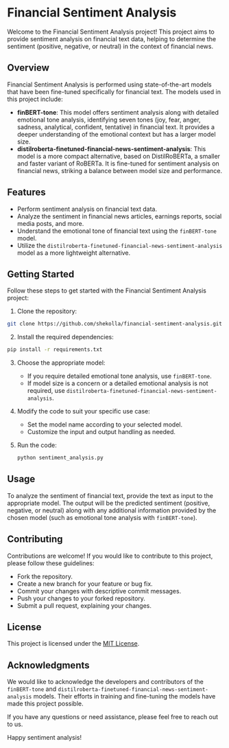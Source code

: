 # Financial Sentiment Analysis

Welcome to the Financial Sentiment Analysis project! This project aims to provide sentiment analysis on financial text data, helping to determine the sentiment (positive, negative, or neutral) in the context of financial news.

## Overview

Financial Sentiment Analysis is performed using state-of-the-art models that have been fine-tuned specifically for financial text. The models used in this project include:
- **finBERT-tone**: This model offers sentiment analysis along with detailed emotional tone analysis, identifying seven tones (joy, fear, anger, sadness, analytical, confident, tentative) in financial text. It provides a deeper understanding of the emotional context but has a larger model size.
- **distilroberta-finetuned-financial-news-sentiment-analysis**: This model is a more compact alternative, based on DistilRoBERTa, a smaller and faster variant of RoBERTa. It is fine-tuned for sentiment analysis on financial news, striking a balance between model size and performance.

## Features

- Perform sentiment analysis on financial text data.
- Analyze the sentiment in financial news articles, earnings reports, social media posts, and more.
- Understand the emotional tone of financial text using the `finBERT-tone` model.
- Utilize the `distilroberta-finetuned-financial-news-sentiment-analysis` model as a more lightweight alternative.

## Getting Started

Follow these steps to get started with the Financial Sentiment Analysis project:

1. Clone the repository:

```bash
git clone https://github.com/shekolla/financial-sentiment-analysis.git
```

2. Install the required dependencies:

```bash
pip install -r requirements.txt
```

3. Choose the appropriate model:
   - If you require detailed emotional tone analysis, use `finBERT-tone`.
   - If model size is a concern or a detailed emotional analysis is not required, use `distilroberta-finetuned-financial-news-sentiment-analysis`.

4. Modify the code to suit your specific use case:
   - Set the model name according to your selected model.
   - Customize the input and output handling as needed.

5. Run the code:
   ```bash
   python sentiment_analysis.py
   ```

## Usage

To analyze the sentiment of financial text, provide the text as input to the appropriate model. The output will be the predicted sentiment (positive, negative, or neutral) along with any additional information provided by the chosen model (such as emotional tone analysis with `finBERT-tone`).

## Contributing

Contributions are welcome! If you would like to contribute to this project, please follow these guidelines:
- Fork the repository.
- Create a new branch for your feature or bug fix.
- Commit your changes with descriptive commit messages.
- Push your changes to your forked repository.
- Submit a pull request, explaining your changes.

## License

This project is licensed under the [MIT License](LICENSE).

## Acknowledgments

We would like to acknowledge the developers and contributors of the `finBERT-tone` and `distilroberta-finetuned-financial-news-sentiment-analysis` models. Their efforts in training and fine-tuning the models have made this project possible.

If you have any questions or need assistance, please feel free to reach out to us.

Happy sentiment analysis!